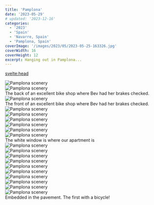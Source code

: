 ```yaml
---
title: 'Pamplona'
date: '2023-05-29'
# updated: '2023-12-16'
categories:
  - '2023'
  - 'Spain'
  - 'Navarre, Spain'
  - 'Pamplona, Spain'
coverImage: '/images/2023/05/2023-05-25-163326.jpg'
coverWidth: 16
coverHeight: 12
excerpt: Hanging out in Pamplona...
---
```


<svelte:head>

<title>
Pamplona
</title>
</svelte:head>

<section class="card">   
    <img alt="Pamplona scenery" src="/images/2023/05/2023-05-25-150522.jpg" />     
</section>
<section class="card">   
    <img alt="Pamplona scenery" src="/images/2023/05/2023-05-28-171303.jpg" />  
    <div class="caption">The back of an excellent bike shop where Bev had her brakes checked.</div>
</section>
<section class="card">   
    <img alt="Pamplona scenery" src="/images/2023/05/phone/20230527_2051.jpg" />  
    <div class="caption">The front of an excellent bike shop where Bev had her brakes checked.</div>
</section>
<section class="card">   
    <img alt="Pamplona scenery" src="/images/2023/05/2023-05-25-150646.jpg" />     
</section>
<section class="card">   
    <img alt="Pamplona scenery" src="/images/2023/05/2023-05-25-163202.jpg" />     
</section>
<section class="card">   
    <img alt="Pamplona scenery" src="/images/2023/05/2023-05-25-172747.jpg" />     
</section>
<section class="card">   
    <img alt="Pamplona scenery" src="/images/2023/05/2023-05-25-171538.jpg" />     
</section>
<section class="card">   
    <img alt="Pamplona scenery" src="/images/2023/05/2023-05-25-163326.jpg" />  
</section>
<section class="card">   
    <img alt="Pamplona scenery" src="/images/2023/05/2023-05-25-174523.jpg" /> 
    <div class="caption">The white window is where our apartment is</div> 
</section>
<section class="card">   
    <img alt="Pamplona scenery" src="/images/2023/05/2023-05-27-194907.jpg" /> 
</section>
<section class="card">   
    <img alt="Pamplona scenery" src="/images/2023/05/2023-05-28-145054.jpg" /> 
</section>
<section class="card">   
    <img alt="Pamplona scenery" src="/images/2023/05/2023-05-28-144722.jpg" /> 
</section>
<section class="card">   
    <img alt="Pamplona scenery" src="/images/2023/05/2023-05-28-155633.jpg" /> 
</section>
<section class="card">   
    <img alt="Pamplona scenery" src="/images/2023/05/2023-05-28-165657.jpg" /> 
</section>
<section class="card">   
    <img alt="Pamplona scenery" src="/images/2023/05/2023-05-28-170807.jpg" /> 
</section>
<section class="card">   
    <img alt="Pamplona scenery" src="/images/2023/05/2023-05-29-141235.jpg" /> 
</section>
<section class="card">   
    <img alt="Pamplona scenery" src="/images/2023/05/2023-05-29-142943.jpg" /> 
</section>
<section class="card">   
    <img alt="Pamplona scenery" src="/images/2023/05/2023-05-29-143907.jpg" /> 
</section>
<section class="card">   
    <img alt="Pamplona scenery" src="/images/2023/05/2023-05-29-140554.jpg" /> 
    <div class="caption">Embedded in the pavement. The first with a bicycle!</div>
</section>
